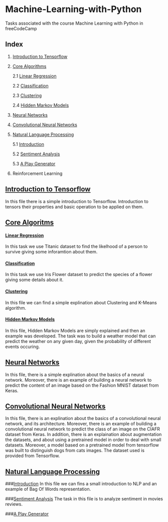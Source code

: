 # Machine-Learning-with-Python
Tasks associated with the course Machine Learning with Python in  freeCodeCamp

## Index
1. [Introduction to Tensorflow](#introduction-to-tensorflow)
2. [Core Algorithms](#core-algoritms)
  
    2.1 [Linear Regression](#linear-regression)
  
    2.2 [Classification](#classification)
  
    2.3 [Clustering](#clustering)
  
    2.4 [Hidden Markov Models](#hidden-markov-models)
  
3. [Neural Networks](#neural-networks)
4. [Convolutional Neural Networks](#convolutional-neural-networks)
5. [Natural Language Processing](#natural-language-processing)

    5.1 [Introduction](#introduction)
    
    5.2 [Sentiment Analysis](#sentiment_analysis)
    
    5.3 [A Play Generator](#a-play-generator)
6. Reinforcement Learning


## [Introduction to Tensorflow](https://github.com/Nemat-Allah-Aloush/Machine-Learning-with-Python/blob/main/Introduction_to_Tensorflow.ipynb)
In this file there is a simple introduction to Tensorflow. Introduction to tensors their properties and basic operation to be applied on them.

## [Core Algoritms](https://github.com/Nemat-Allah-Aloush/Machine-Learning-with-Python/tree/main/Core%20Algorithms)
#### [Linear Regression](https://github.com/Nemat-Allah-Aloush/Machine-Learning-with-Python/blob/main/Core%20Algorithms/Linear_Regression.ipynb)
In this task we use Titanic dataset to find the likelhood of a person to survive giving some inforamtion about them.

#### [Classification](https://github.com/Nemat-Allah-Aloush/Machine-Learning-with-Python/blob/main/Core%20Algorithms/Classification.ipynb)
In this task we use Iris Flower dataset to predict the species of a flower giving some details about it.

#### [Clustering](https://github.com/Nemat-Allah-Aloush/Machine-Learning-with-Python/blob/main/Core%20Algorithms/Clustering.ipynb)
In this file we can find a simple explination about Clustering and K-Means algorithm.

#### [Hidden Markov Models](https://github.com/Nemat-Allah-Aloush/Machine-Learning-with-Python/blob/main/Core%20Algorithms/Hidden_Markov_Models.ipynb)
In this file, Hidden Markov Models are simply explained and then an example was developed.
The task was to build a weather model that can predict the weather on any given day, given the probability of different events occuring.

## [Neural Networks](https://github.com/Nemat-Allah-Aloush/Machine-Learning-with-Python/blob/main/Neural_Network.ipynb)
In this file, there is a simple explination about the basics of a neural network. Moreover, there is an example of building a neural network to predict the content of an image based on the Fashion MNIST dataset from Keras.

## [Convolutional Neural Networks](https://github.com/Nemat-Allah-Aloush/Machine-Learning-with-Python/blob/main/Convolutional_Neural_Network.ipynb)
In this file, there is an explination about the basics of a convolutional neural network, and its architecture. Moreover, there is an example of building a convolutional neural network to predict the class of an image on the CIAFR dataset from Keras. 
In addition, there is an explaination about augmentation the datasets, and about using a pretrained model in order to deal with small datasets. Moreover, a model based on a pretrained model from tensorflow was built to distinguish dogs from cats images. The dataset used is provided from Tensorflow.

## [Natural Language Processing](https://github.com/Nemat-Allah-Aloush/Machine-Learning-with-Python/tree/main/Natural%20Language%20Processing)
###[Introduction](https://github.com/Nemat-Allah-Aloush/Machine-Learning-with-Python/blob/main/Natural%20Language%20Processing/NLP_BagOfWords.ipynb)
In this file we can fins a small introduction to NLP and an example of Bag Of Words representation.

###[Sentiment Analysis](https://github.com/Nemat-Allah-Aloush/Machine-Learning-with-Python/blob/main/Natural%20Language%20Processing/Sentiment_Analysis.ipynb)
The task in this file is to analyze sentiment in movies reviews. 

###[A Play Generator]()
